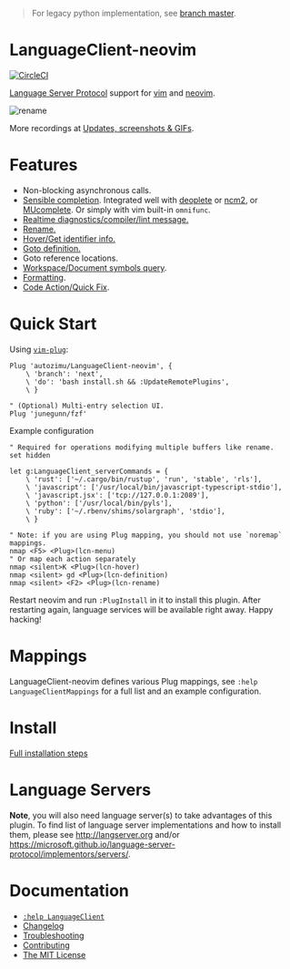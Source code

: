 > For legacy python implementation, see [branch master](https://github.com/autozimu/LanguageClient-neovim/tree/master).

# LanguageClient-neovim

[![CircleCI](https://circleci.com/gh/autozimu/LanguageClient-neovim.svg?style=svg)](https://circleci.com/gh/autozimu/LanguageClient-neovim)

[Language Server Protocol](LSP) support for [vim] and [neovim].

[language server protocol]: https://github.com/Microsoft/language-server-protocol
[neovim]: https://neovim.io/
[vim]: http://www.vim.org/

![rename](https://cloud.githubusercontent.com/assets/1453551/24251636/2e73a1cc-0fb1-11e7-8a5e-3332e6a5f424.gif)

More recordings at [Updates, screenshots & GIFs](https://github.com/autozimu/LanguageClient-neovim/issues/35).

# Features

- Non-blocking asynchronous calls.
- [Sensible completion](https://github.com/autozimu/LanguageClient-neovim/issues/35#issuecomment-288731936).
  Integrated well with [deoplete](https://github.com/Shougo/deoplete.nvim) or
  [ncm2](https://github.com/ncm2/ncm2), or [MUcomplete](https://github.com/lifepillar/vim-mucomplete).
  Or simply with vim built-in `omnifunc`.
- [Realtime diagnostics/compiler/lint message.](https://github.com/autozimu/LanguageClient-neovim/issues/35#issuecomment-288732042)
- [Rename.](https://github.com/autozimu/LanguageClient-neovim/issues/35#issuecomment-288731403)
- [Hover/Get identifier info.](https://github.com/autozimu/LanguageClient-neovim/issues/35#issuecomment-288731665)
- [Goto definition.](https://github.com/autozimu/LanguageClient-neovim/issues/35#issuecomment-288731744)
- Goto reference locations.
- [Workspace/Document symbols query](https://github.com/autozimu/LanguageClient-neovim/issues/35#issuecomment-288731839).
- [Formatting](https://github.com/autozimu/LanguageClient-neovim/issues/35#issuecomment-324497559).
- [Code Action/Quick Fix](https://github.com/autozimu/LanguageClient-neovim/issues/35#issuecomment-331016526).

# Quick Start

Using [`vim-plug`](https://github.com/junegunn/vim-plug):

```vim
Plug 'autozimu/LanguageClient-neovim', {
    \ 'branch': 'next',
    \ 'do': 'bash install.sh && :UpdateRemotePlugins',
    \ }

" (Optional) Multi-entry selection UI.
Plug 'junegunn/fzf'
```

Example configuration

```vim
" Required for operations modifying multiple buffers like rename.
set hidden

let g:LanguageClient_serverCommands = {
    \ 'rust': ['~/.cargo/bin/rustup', 'run', 'stable', 'rls'],
    \ 'javascript': ['/usr/local/bin/javascript-typescript-stdio'],
    \ 'javascript.jsx': ['tcp://127.0.0.1:2089'],
    \ 'python': ['/usr/local/bin/pyls'],
    \ 'ruby': ['~/.rbenv/shims/solargraph', 'stdio'],
    \ }

" Note: if you are using Plug mapping, you should not use `noremap` mappings.
nmap <F5> <Plug>(lcn-menu)
" Or map each action separately
nmap <silent>K <Plug>(lcn-hover)
nmap <silent> gd <Plug>(lcn-definition)
nmap <silent> <F2> <Plug>(lcn-rename)
```

Restart neovim and run `:PlugInstall` in it to install this 
plugin. After restarting again, language services will be available 
right away. Happy hacking!

# Mappings

LanguageClient-neovim defines various Plug mappings, see `:help LanguageClientMappings` for a full
list and an example configuration.

# Install

[Full installation steps](INSTALL.md)

# Language Servers

**Note**, you will also need language server(s) to take advantages of
this plugin. To find list of language server implementations and how
to install them, please see <http://langserver.org> and/or
<https://microsoft.github.io/language-server-protocol/implementors/servers/>.

# Documentation

- [`:help LanguageClient`](doc/LanguageClient.txt)
- [Changelog](CHANGELOG.md)
- [Troubleshooting](INSTALL.md#troubleshooting)
- [Contributing](.github/CONTRIBUTING.md)
- [The MIT License](LICENSE.txt)
